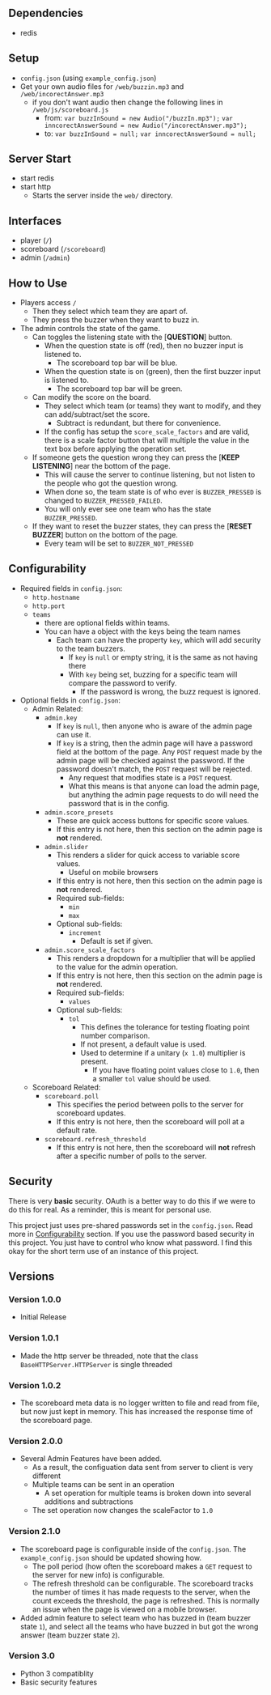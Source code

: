 ## Dependencies
* redis

## Setup
* `config.json` (using `example_config.json`)
* Get your own audio files for `/web/buzzin.mp3` and `/web/incorectAnswer.mp3`
	* if you don't want audio then change the following lines in `/web/js/scoreboard.js`
		* from:
			`var buzzInSound = new Audio("/buzzIn.mp3");`
			`var inncorectAnswerSound = new Audio("/incorectAnswer.mp3");`
		* to:
			`var buzzInSound = null;`
			`var inncorectAnswerSound = null;`

## Server Start
* start redis
* start http
	* Starts the server inside the `web/` directory.

## Interfaces
* player (`/`)
* scoreboard (`/scoreboard`)
* admin (`/admin`)

## How to Use
* Players access `/`
	* Then they select which team they are apart of.
	* They press the buzzer when they want to buzz in.
* The admin controls the state of the game.
	* Can toggles the listening state with the [**QUESTION**] button.
		* When the question state is off (red), then no buzzer input is listened to.
			- The scoreboard top bar will be blue.
		* When the question state is on (green), then the first buzzer input is listened to.
			- The scoreboard top bar will be green.
	* Can modify the score on the board.
		* They select which team (or teams) they want to modify, and they can add/subtract/set the score.
			* Subtract is redundant, but there for convenience.
		+ If the config has setup the `score_scale_factors` and are valid, there is a scale factor button that will multiple the value in the text box before applying the operation set.
	* If someone gets the question wrong they can press the [**KEEP LISTENING**] near the bottom of the page.
		* This will cause the server to continue listening, but not listen to the people who got the question wrong.
		* When done so, the team state is of who ever is `BUZZER_PRESSED` is changed to `BUZZER_PRESSED_FAILED`.
		* You will only ever see one team who has the state `BUZZER_PRESSED`.
	* If they want to reset the buzzer states, they can press the [**RESET BUZZER**] button on the bottom of the page.
		* Every team will be set to `BUZZER_NOT_PRESSED`

## Configurability
* Required fields in `config.json`:
	- `http.hostname`
	- `http.port`
	- `teams`
		+ there are optional fields within teams.
		+ You can have a object with the keys being the team names
			* Each team can have the property `key`, which will add security to the team buzzers.
				* If `key` is `null` or empty string, it is the same as not having there
				* With `key` being set, buzzing for a specific team will compare the password to verify.
					* If the password is wrong, the buzz request is ignored.
* Optional fields in `config.json`:
	- Admin Related:
		+ `admin.key`
			* If `key` is `null`, then anyone who is aware of the admin page can use it.
			* If `key` is a string, then the admin page will have a password field at the bottom of the page. Any `POST` request made by the admin page will be checked against the password. If the password doesn't match, the `POST` request will be rejected.
				* Any request that modifies state is a `POST` request.
				* What this means is that anyone can load the admin page, but anything the admin page requests to do will need the password that is in the config.
		+ `admin.score_presets`
			* These are quick access buttons for specific score values.
			* If this entry is not here, then this section on the admin page is **not** rendered.
		+ `admin.slider`
			* This renders a slider for quick access to variable score values.
				- Useful on mobile browsers
			* If this entry is not here, then this section on the admin page is **not** rendered.
			* Required sub-fields:
				- `min`
				- `max`
			* Optional sub-fields:
				- `increment`
					+ Default is set if given.
		+ `admin.score_scale_factors`
			* This renders a dropdown for a multiplier that will be applied to the value for the admin operation.
			* If this entry is not here, then this section on the admin page is **not** rendered.
			* Required sub-fields:
				- `values`
			* Optional sub-fields:
				- `tol`
					+ This defines the tolerance for testing floating point number comparison.
					+ If not present, a default value is used.
					+ Used to determine if a unitary (`x 1.0`) multiplier is present.
						* If you have floating point values close to `1.0`, then a smaller `tol` value should be used.
	- Scoreboard Related:
		+ `scoreboard.poll`
			* This specifies the period between polls to the server for scoreboard updates.
			* If this entry is not here, then the scoreboard will poll at a default rate.
		+ `scoreboard.refresh_threshold`
			* If this entry is not here, then the scoreboard will **not** refresh after a specific number of polls to the server.

## Security
There is very **basic** security. OAuth is a better way to do this if we were to do this for real. As a reminder, this is meant for personal use.

This project just uses pre-shared passwords set in the `config.json`. Read more in [Configurability](#Configurability) section. If you use the password based security in this project. You just have to control who know what password. I find this okay for the short term use of an instance of this project.


## Versions
### Version 1.0.0
* Initial Release

### Version 1.0.1
* Made the http server be threaded, note that the class `BaseHTTPServer.HTTPServer` is single threaded

### Version 1.0.2
* The scoreboard meta data is no logger written to file and read from file, but now just kept in memory. This has increased the response time of the scoreboard page.

### Version 2.0.0
* Several Admin Features have been added.
	- As a result, the configuation data sent from server to client is very different
	- Multiple teams can be sent in an operation
		+ A set operation for multiple teams is broken down into several additions and subtractions
	- The set operation now changes the scaleFactor to `1.0`

### Version 2.1.0
* The scoreboard page is configurable inside of the `config.json`. The `example_config.json` should be updated showing how.
	- The poll period (how often the scoreboard makes a `GET` request to the server for new info) is configurable.
	- The refresh threshold can be configurable. The scoreboard tracks the number of times it has made requests to the server, when the count exceeds the threshold, the page is refreshed. This is normally an issue when the page is viewed on a mobile browser.
* Added admin feature to select team who has buzzed in (team buzzer state `1`), and select all the teams who have buzzed in but got the wrong answer (team buzzer state `2`).

### Version 3.0
* Python 3 compatiblity
* Basic security features
